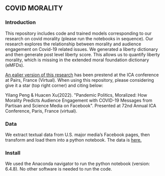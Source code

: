 ## COVID MORALITY

### Introduction

This repository includes code and trained models corresponding to our research on covid morality (please run the notebooks in sequence). Our research explores the relationship between morality and audience engagement on Covid-19 related issues. We generated a liberty dictionary and then generate post level liberty score. This allows us to quantify liberty morality, which is missing in the extended moral foundation dictionary (eMFDs). 

<a href="https://docs.google.com/presentation/d/1P02BEcFpWBeF6pBoh8xLRv3I8Cl3dhCI/edit?usp=sharing&ouid=111383536844814990723&rtpof=true&sd=true">An ealier version of this research</a> has been prestend at the ICA conference at Pairs, France (Virtual). When using this repository, please considering give it a star (top right corner) and citing below: 

Yilang Peng & Huacen Xu(2022). "Pandemic Politics, Moralized: How Morality Predicts Audience Engagement with COVID-19 Messages from Partisan and Science Media on Facebook". Presented at 72nd Annual ICA Conference, Paris, France (virtual). 

### Data
We extract textual data from U.S. major media’s Facebook pages, then transform and load them into a python notebook. The data is <a href="https://drive.google.com/drive/folders/1arjfRysDY4nwcsgwTbKBCkYeLl7tq3SB?usp=sharing">here.</a> 

### Install
We used the Anaconda navigator to run the python notebook (version: 6.4.8). No other software is needed to run the code.
